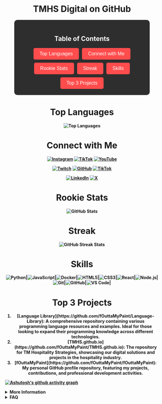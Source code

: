 <div align="center">

# <strong>TMHS Digital on GitHub

<div style="background-color: #2e2e2e; padding: 20px; border-radius: 10px; width: 80%; margin: auto;">
<h2 style="color: #fff;">Table of Contents</h2>
<div style="display: flex; flex-wrap: wrap; justify-content: center; gap: 10px;">
    <a href="#top-languages">
        <button style="background-color: #ff4c4c; border: none; color: white; padding: 10px 20px; font-size: 16px; border-radius: 5px; cursor: pointer;">Top Languages</button>
    </a>
    <a href="#connect-with-me">
        <button style="background-color: #ff4c4c; border: none; color: white; padding: 10px 20px; font-size: 16px; border-radius: 5px; cursor: pointer;">Connect with Me</button>
    </a>
    <a href="#rookie-stats">
        <button style="background-color: #ff4c4c; border: none; color: white; padding: 10px 20px; font-size: 16px; border-radius: 5px; cursor: pointer;">Rookie Stats</button>
    </a>
    <a href="#streak">
        <button style="background-color: #ff4c4c; border: none; color: white; padding: 10px 20px; font-size: 16px; border-radius: 5px; cursor: pointer;">Streak</button>
    </a>
    <a href="#skills">
        <button style="background-color: #ff4c4c; border: none; color: white; padding: 10px 20px; font-size: 16px; border-radius: 5px; cursor: pointer;">Skills</button>
    </a>
    <a href="#top-3-projects">
        <button style="background-color: #ff4c4c; border: none; color: white; padding: 10px 20px; font-size: 16px; border-radius: 5px; cursor: pointer;">Top 3 Projects</button>
    </a>
</div>
</div>

# <strong>Top Languages
![Top Languages](https://github-readme-stats.vercel.app/api/top-langs/?username=fOuttaMyPaint&layout=compact&theme=radical) 

# <strong>Connect with Me

[![Instagram](https://img.shields.io/badge/Instagram-E4405F?style=for-the-badge&logo=instagram&logoColor=white)](https://instagram.com/fOuttaMyPaint)
[![TikTok](https://img.shields.io/badge/TikTok-000000?style=for-the-badge&logo=tiktok&logoColor=white)](https://tiktok.com/@fOuttaMyPaint)
[![YouTube](https://img.shields.io/badge/YouTube-FF0000?style=for-the-badge&logo=youtube&logoColor=white)](https://www.youtube.com/channel/UCeA22MjbnroVywVLC6z8oug)

[![Twitch](https://img.shields.io/badge/Twitch-9146FF?style=for-the-badge&logo=twitch&logoColor=white)](https://twitch.tv/fOuttaMyPaint)
[![GitHub](https://img.shields.io/badge/GitHub-100000?style=for-the-badge&logo=github&logoColor=white)](https://github.com/fouttamypaint)
[![TikTok](https://img.shields.io/badge/TikTok-000000?style=for-the-badge&logo=tiktok&logoColor=white)](https://tiktok.com/@TMHS.Digital)

[![LinkedIn](https://img.shields.io/badge/LinkedIn-0077B5?style=for-the-badge&logo=linkedin&logoColor=white)](https://linkedin.com/in/yourprofile)
[![X](https://img.shields.io/badge/X-333333?style=for-the-badge&logo=x&logoColor=white)](https://x.com/yourusername)

# <strong>Rookie Stats
![GitHub Stats](https://github-readme-stats.vercel.app/api?username=fOuttaMyPaint&show_icons=true&theme=radical)

# <strong>Streak
![GitHub Streak Stats](https://github-readme-streak-stats.herokuapp.com/?user=fOuttaMyPaint&theme=dark)

# <strong>Skills

<div style="display: flex; justify-content: center; flex-wrap: wrap;">
    <img src="https://img.shields.io/badge/Python-3776AB?style=for-the-badge&logo=python&logoColor=white" alt="Python"> |
    <img src="https://img.shields.io/badge/JavaScript-F7DF1E?style=for-the-badge&logo=javascript&logoColor=black" alt="JavaScript"> |
    <img src="https://img.shields.io/badge/Docker-2496ED?style=for-the-badge&logo=docker&logoColor=white" alt="Docker"> |
    <img src="https://img.shields.io/badge/HTML5-E34F26?style=for-the-badge&logo=html5&logoColor=white" alt="HTML5"> |
    <img src="https://img.shields.io/badge/CSS3-1572B6?style=for-the-badge&logo=css3&logoColor=white" alt="CSS3"> |
    <img src="https://img.shields.io/badge/React-20232A?style=for-the-badge&logo=react&logoColor=61DAFB" alt="React"> |
    <img src="https://img.shields.io/badge/Node.js-339933?style=for-the-badge&logo=nodedotjs&logoColor=white" alt="Node.js"> |
    <img src="https://img.shields.io/badge/Git-F05032?style=for-the-badge&logo=git&logoColor=white" alt="Git"> |
    <img src="https://img.shields.io/badge/GitHub-181717?style=for-the-badge&logo=github&logoColor=white" alt="GitHub"> |
    <img src="https://img.shields.io/badge/VS%20Code-0078D4?style=for-the-badge&logo=visual-studio-code&logoColor=white" alt="VS Code"> |
</div>

<div align="center">
    
# <strong>Top 3 Projects
<ol>
  <li>
<strong> [Language Library](https://github.com/fOuttaMyPaint/Language-Library): A comprehensive repository containing various programming language resources and examples. Ideal for those looking to expand their programming knowledge across different technologies.
 </li>
  <li>
<strong> [TMHS.github.io](https://github.com/fOuttaMyPaint/TMHS.github.io): The repository for TM Hospitality Strategies, showcasing our digital solutions and projects in the hospitality industry.
     </li>
  <li>
<strong> [fOuttaMyPaint](https://github.com/fOuttaMyPaint/fOuttaMyPaint): My personal GitHub profile repository, featuring my projects, contributions, and professional development activities.
  </li>
</ol>

</div>
</div>

<strong>[![Ashutosh's github activity graph](https://github-readme-activity-graph.vercel.app/graph?username=fOuttaMyPaint&bg_color=000000&color=00ff33&line=ffea00&point=009903&area=true&hide_border=true)](https://github.com/ashutosh00710/github-readme-activity-graph)

<details>
  <summary>More Information</summary>
  <p>Coming Soon!</p>
</details>

<details>
  <summary>FAQ</summary>
  <p>Coming Soon!</p>
  
```markdown
